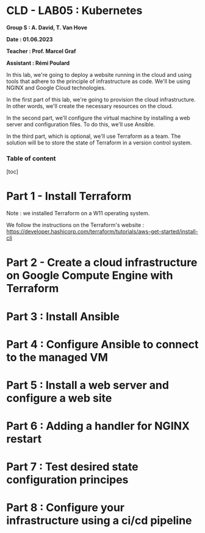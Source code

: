 # CLD - LAB05 : Kubernetes
**Group S : A. David, T. Van Hove**

**Date : 01.06.2023**

**Teacher : Prof. Marcel Graf**

**Assistant : Rémi Poulard**

In this lab, we're going to deploy a website running in the cloud and using tools that adhere to the principle of infrastructure as code. We'll be using NGINX and Google Cloud technologies.

In the first part of this lab, we're going to provision the cloud infrastructure. In other words, we'll create the necessary resources on the cloud.

In the second part, we'll configure the virtual machine by installing a web server and configuration files. To do this, we'll use Ansible.

In the third part, which is optional, we'll use Terraform as a team. The solution will be to store the state of Terraform in a version control system.

### Table of content

[toc]

# Part 1 - Install Terraform

Note : we installed Terraform on a W11 operating system.

We follow the instructions on the Terraform's website : https://developer.hashicorp.com/terraform/tutorials/aws-get-started/install-cli







# Part 2 - Create a cloud infrastructure on Google Compute Engine with Terraform







# Part 3 : Install Ansible





# Part 4 : Configure Ansible to connect to the managed VM





# Part 5 : Install a web server and configure a web site





# Part 6 : Adding a handler for NGINX restart





# Part 7 : Test desired state configuration principes





# Part 8 : Configure your infrastructure using a ci/cd pipeline
